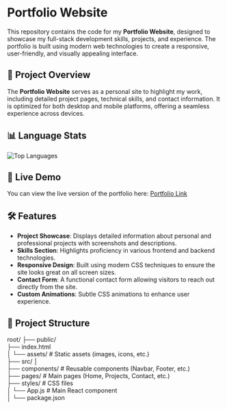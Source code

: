 # Portfolio Website

This repository contains the code for my **Portfolio Website**, designed to showcase my full-stack development skills, projects, and experience. The portfolio is built using modern web technologies to create a responsive, user-friendly, and visually appealing interface.

## 🚀 Project Overview

The **Portfolio Website** serves as a personal site to highlight my work, including detailed project pages, technical skills, and contact information. It is optimized for both desktop and mobile platforms, offering a seamless experience across devices.

## 📊 Language Stats

![Top Languages](https://github-readme-stats.vercel.app/api/top-langs/?username=GokulakrishnanSivalingam&repo=portpolio-2&layout=compact)


## 🔗 Live Demo

You can view the live version of the portfolio here: [Portfolio Link](https://gokuls.vercel.app)



## 🛠️ Features

- **Project Showcase**: Displays detailed information about personal and professional projects with screenshots and descriptions.
- **Skills Section**: Highlights proficiency in various frontend and backend technologies.
- **Responsive Design**: Built using modern CSS techniques to ensure the site looks great on all screen sizes.
- **Contact Form**: A functional contact form allowing visitors to reach out directly from the site.
- **Custom Animations**: Subtle CSS animations to enhance user experience.

## 📂 Project Structure
root/
├── public/ <br>
├── index.html  <br>
│ └── assets/ # Static assets (images, icons, etc.)  <br>
├── src/ │  <br>
         ├── components/ # Reusable components (Navbar, Footer, etc.)  <br>
         ├── pages/ # Main pages (Home, Projects, Contact, etc.)  <br>
         ├── styles/ # CSS files  <br>
         │ └── App.js # Main React component <br>
│ └── package.json 


